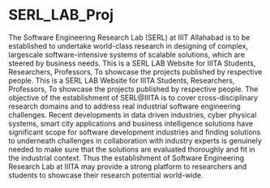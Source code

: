 # SERL_LAB_Proj
The Software Engineering Research Lab (SERL) at IIIT Allahabad is to be established to undertake world-class research in designing of complex, largescale software-intensive systems of scalable solutions, which are steered by business needs.
This is a SERL LAB Website for IIITA Students, Researchers, Professors, To showcase the projects published by respective people.
This is a SERL LAB Website for IIITA Students, Researchers, Professors, To showcase the projects published by respective people.
The objective of the establishment of SERL@IIITA is to cover cross-disciplinary research domains and to address real industrial software engineering challenges. 
Recent developments in data driven industries, cyber physical systems, smart city applications and business intelligence solutions have significant scope for software development industries and finding solutions to underneath challenges in collaboration with industry experts is genuinely needed to make sure that the solutions are evaluated thoroughly and fit in the industrial context. 
Thus the establishment of Software Engineering Research Lab at IIITA may provide a strong platform to researchers and students to showcase their research potential world-wide.
